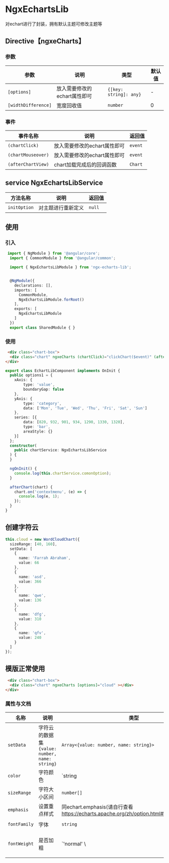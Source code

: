# NgxEchartsLib

对echart进行了封装，拥有默认主题可修改主题等

## Directive【ngxeCharts】
### 参数
| 参数 | 说明 | 类型 | 默认值 |
| --- | --- | --- | --- |
| `[options]` | 放入需要修改的echart属性即可 | `{[key: string]: any}` | - |
| `[widthDifference]` | 宽度回收值 | `number` | 0 |

### 事件
| 事件名称 | 说明 | 返回值 |
| --- | --- | --- |
| `(chartClick)` | 放入需要修改的echart属性即可 | `event` |
| `(chartMouseover)` | 放入需要修改的echart属性即可 | `event` |
| `(afterChartView)` | chart加载完成后的回调函数 | `Chart` |

## service NgxEchartsLibService
| 方法名称 | 说明 | 返回值 |
| --- | --- | --- |
| `initOption` | 对主题进行重新定义 | `null` |


## 使用

### 引入

```ts
 import { NgModule } from '@angular/core';
  import { CommonModule } from '@angular/common';

  import { NgxEchartsLibModule } from 'ngx-echarts-lib';


  @NgModule({
    declarations: [],
    imports: [
      CommonModule,
      NgxEchartsLibModule.forRoot()
    ],
    exports: [
      NgxEchartsLibModule
    ]
  })
  export class SharedModule { }
```

### 使用

```html
 <div class="chart-box">
  <div class="chart" ngxeCharts (chartClick)="clickChart($event)" (afterChartView)="afterChart($event)" [options]="options1" ></div>
</div>
```

```ts
export class EchartLibComponent implements OnInit {
  public options1 = {
    xAxis: {
        type: 'value',
        boundaryGap: false
    },
    yAxis: {
        type: 'category',
        data: ['Mon', 'Tue', 'Wed', 'Thu', 'Fri', 'Sat', 'Sun']
    },
    series: [{
        data: [820, 932, 901, 934, 1290, 1330, 1320],
        type: 'bar',
        areaStyle: {}
    }]
  };
  constructor(
    public chartService: NgxEchartsLibService
  ) {
  }

  ngOnInit() {
    console.log(this.chartService.comonOption);
  }

  afterChart(chart) {
    chart.on('contextmenu', (e) => {
      console.log(e, 1);
    });
  }
}
```
## 创建字符云

```ts
this.cloud = new WordCloudChart({
  sizeRange: [40, 160],
  setData: [
    {
      name: 'Farrah Abraham',
      value: 66
    },
    {
      name: 'asd',
      value: 366
    },
    {
      name: 'qwe',
      value: 136
    },
    {
      name: 'dfg',
      value: 310
    },
    {
      name: 'qfv',
      value: 240
    }
  ]
});
```

## 模版正常使用

```html
 <div class="chart-box">
  <div class="chart" ngxeCharts [options]="cloud" ></div>
</div>
```

### 属性与文档
| 名称 | 说明 | 类型 | 默认值 |
| --- | --- | --- | --- |
| `setData` | 字符云的数据集`{value: number, name: string}` | `Array<{value: number, name: string}>` | [] |
| `color` | 字符颜色 | `string | string[]` | Famart |
| `sizeRange` | 字符大小区间 | `number[]` | `[10, 140]` |
| `emphasis` | 设置重点样式 | 同echart.emphasis(请自行查看<a href="https://echarts.apache.org/zh/option.html#legend.emphasis">https://echarts.apache.org/zh/option.html#legend.emphasis</a>) | - |
| `fontFamily` | 字体 | `string` | `sans-serif` |
| `fontWeight` | 是否加粗 | `'normal' \ | 'bold' \| 'bolder' \| 'lighter'` | `bold` |